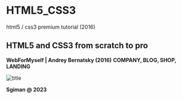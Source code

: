# HTML5_CSS3
html5 / css3 premium tutorial (2016) 


## HTML5 and CSS3 from scratch to pro 

**WebForMyself | Andrey Bernatsky (2016)**
**COMPANY, BLOG, SHOP, LANDING**

![title](https://github.com/sgiman/HTML5_CSS3/assets/7030369/b6222bec-5be6-4c3e-88c8-d1c13243a6f5)

**Sgiman @ 2023**

